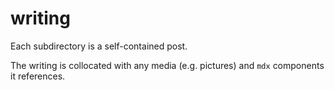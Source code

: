 # writing

Each subdirectory is a self-contained post.

The writing is collocated with any media (e.g. pictures) and `mdx` components it references.
